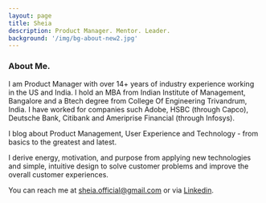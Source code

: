 ```yaml
---
layout: page
title: Sheia
description: Product Manager. Mentor. Leader.
background: '/img/bg-about-new2.jpg'
---
```

### About Me.

I am Product Manager with over 14+ years of industry experience working in the US and India. I hold an MBA from Indian Institute of Management, Bangalore and a Btech degree from College Of Engineering Trivandrum, India. I have worked for companies such Adobe, HSBC (through Capco), Deutsche Bank, Citibank and Ameriprise Financial (through Infosys).

I blog about Product Management, User Experience and Technology - from basics to the greatest and latest.

I derive energy, motivation, and purpose from applying new technologies and simple, intuitive design to solve customer problems and improve the overall customer experiences.

You can reach me at sheia.official@gmail.com or via [Linkedin](https://www.linkedin.com/in/sheia).
